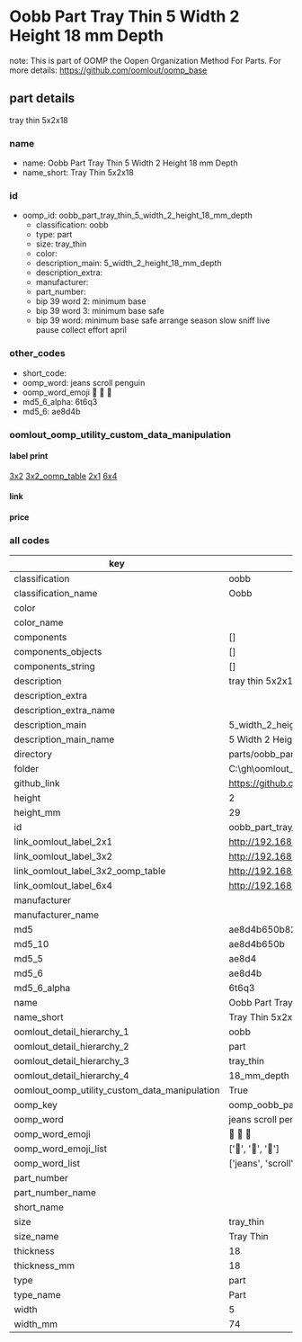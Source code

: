 # Oobb Part Tray Thin 5 Width 2 Height 18 mm Depth  

note: This is part of OOMP the Oopen Organization Method For Parts. For more details: https://github.com/oomlout/oomp_base

##  part details
  



tray thin 5x2x18



### name
* name: Oobb Part Tray Thin 5 Width 2 Height 18 mm Depth
* name_short: Tray Thin 5x2x18 
### id
* oomp_id: oobb_part_tray_thin_5_width_2_height_18_mm_depth
  * classification: oobb
  * type: part
  * size: tray_thin
  * color: 
  * description_main: 5_width_2_height_18_mm_depth
  * description_extra: 
  * manufacturer: 
  * part_number: 
  * bip 39 word 2: minimum base
  * bip 39 word 3: minimum base safe
  * bip 39 word: minimum base safe arrange season slow sniff live pause collect effort april

### other_codes
* short_code: 
* oomp_word: jeans scroll penguin
* oomp_word_emoji :jeans: :scroll: :penguin:
* md5_6_alpha: 6t6q3
* md5_6: ae8d4b






### oomlout_oomp_utility_custom_data_manipulation
#### label print
[3x2](http://192.168.1.245:1112/?label=oomp%206t6q3)
[3x2_oomp_table](http://192.168.1.108:1112/?label=oomp%206t6q3)
[2x1](http://192.168.1.242:1112/?label=oomp%206t6q3)
[6x4](http://192.168.1.55:1112/?label=oomp%206t6q3)    

#### link

                              

#### price







### all codes 
| key | value |  
| --- | --- |  
| classification | oobb |  
| classification_name | Oobb |  
| color |  |  
| color_name |  |  
| components | [] |  
| components_objects | [] |  
| components_string | [] |  
| description | tray thin 5x2x18 |  
| description_extra |  |  
| description_extra_name |  |  
| description_main | 5_width_2_height_18_mm_depth |  
| description_main_name | 5 Width 2 Height 18 mm Depth |  
| directory | parts/oobb_part_tray_thin_5_width_2_height_18_mm_depth |  
| folder | C:\gh\oomlout_oobb_version_4_generated_parts\things\oobb_part_tray_thin_5_width_2_height_18_mm_depth |  
| github_link | https://github.com/oomlout/oomlout_oomp_part_src/tree/main/parts/oobb_part_tray_thin_5_width_2_height_18_mm_depth |  
| height | 2 |  
| height_mm | 29 |  
| id | oobb_part_tray_thin_5_width_2_height_18_mm_depth |  
| link_oomlout_label_2x1 | http://192.168.1.242:1112/?label=oomp%206t6q3 |  
| link_oomlout_label_3x2 | http://192.168.1.245:1112/?label=oomp%206t6q3 |  
| link_oomlout_label_3x2_oomp_table | http://192.168.1.108:1112/?label=oomp%206t6q3 |  
| link_oomlout_label_6x4 | http://192.168.1.55:1112/?label=oomp%206t6q3 |  
| manufacturer |  |  
| manufacturer_name |  |  
| md5 | ae8d4b650b82b9af30e110c57c04bc68 |  
| md5_10 | ae8d4b650b |  
| md5_5 | ae8d4 |  
| md5_6 | ae8d4b |  
| md5_6_alpha | 6t6q3 |  
| name | Oobb Part Tray Thin 5 Width 2 Height 18 mm Depth |  
| name_short | Tray Thin 5x2x18  |  
| oomlout_detail_hierarchy_1 | oobb |  
| oomlout_detail_hierarchy_2 | part |  
| oomlout_detail_hierarchy_3 | tray_thin |  
| oomlout_detail_hierarchy_4 | 18_mm_depth |  
| oomlout_oomp_utility_custom_data_manipulation | True |  
| oomp_key | oomp_oobb_part_tray_thin_5_width_2_height_18_mm_depth |  
| oomp_word | jeans scroll penguin |  
| oomp_word_emoji | :jeans: :scroll: :penguin: |  
| oomp_word_emoji_list | [':jeans:', ':scroll:', ':penguin:'] |  
| oomp_word_list | ['jeans', 'scroll', 'penguin'] |  
| part_number |  |  
| part_number_name |  |  
| short_name |  |  
| size | tray_thin |  
| size_name | Tray Thin |  
| thickness | 18 |  
| thickness_mm | 18 |  
| type | part |  
| type_name | Part |  
| width | 5 |  
| width_mm | 74 |  
